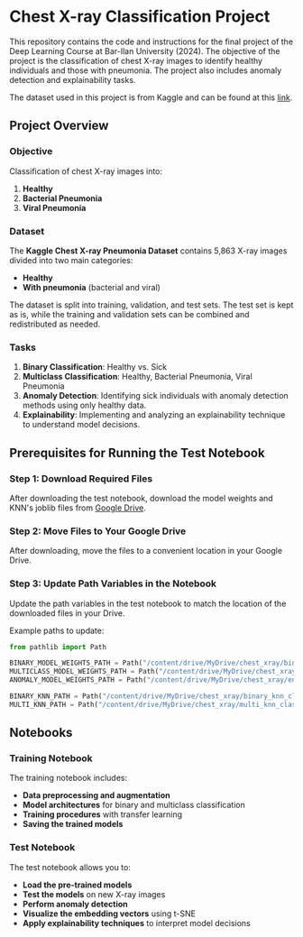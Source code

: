# Chest X-ray Classification Project

This repository contains the code and instructions for the final project of the Deep Learning Course at Bar-Ilan University (2024). The objective of the project is the classification of chest X-ray images to identify healthy individuals and those with pneumonia. The project also includes anomaly detection and explainability tasks.

The dataset used in this project is from Kaggle and can be found at this [link](https://www.kaggle.com/datasets/paultimothymooney/chest-xray-pneumonia?resource=download).

## Project Overview

### Objective

Classification of chest X-ray images into:
1. **Healthy**
2. **Bacterial Pneumonia**
3. **Viral Pneumonia**

### Dataset

The **Kaggle Chest X-ray Pneumonia Dataset** contains 5,863 X-ray images divided into two main categories:
- **Healthy**
- **With pneumonia** (bacterial and viral)

The dataset is split into training, validation, and test sets. The test set is kept as is, while the training and validation sets can be combined and redistributed as needed.

### Tasks

1. **Binary Classification**: Healthy vs. Sick
2. **Multiclass Classification**: Healthy, Bacterial Pneumonia, Viral Pneumonia
3. **Anomaly Detection**: Identifying sick individuals with anomaly detection methods using only healthy data.
4. **Explainability**: Implementing and analyzing an explainability technique to understand model decisions.

## Prerequisites for Running the Test Notebook

### Step 1: Download Required Files

After downloading the test notebook, download the model weights and KNN's joblib files from [Google Drive](https://drive.google.com/drive/folders/1gPmMeEmym7qc35gnU7JhfCrAPpwHjBZI).

### Step 2: Move Files to Your Google Drive

After downloading, move the files to a convenient location in your Google Drive.

### Step 3: Update Path Variables in the Notebook

Update the path variables in the test notebook to match the location of the downloaded files in your Drive.

Example paths to update:

```python
from pathlib import Path

BINARY_MODEL_WEIGHTS_PATH = Path("/content/drive/MyDrive/chest_xray/binary_model_VGG19_finetuned_weights_final.h5")
MULTICLASS_MODEL_WEIGHTS_PATH = Path("/content/drive/MyDrive/chest_xray/multiclass_model_ResNet101.keras")
ANOMALY_MODEL_WEIGHTS_PATH = Path("/content/drive/MyDrive/chest_xray/encoder_decoder_weights_final.h5")

BINARY_KNN_PATH = Path("/content/drive/MyDrive/chest_xray/binary_knn_classifier.joblib")
MULTI_KNN_PATH = Path("/content/drive/MyDrive/chest_xray/multi_knn_classifier.joblib")
```
## Notebooks

### Training Notebook

The training notebook includes:
- **Data preprocessing and augmentation**
- **Model architectures** for binary and multiclass classification
- **Training procedures** with transfer learning
- **Saving the trained models**

### Test Notebook

The test notebook allows you to:
- **Load the pre-trained models**
- **Test the models** on new X-ray images
- **Perform anomaly detection**
- **Visualize the embedding vectors** using t-SNE
- **Apply explainability techniques** to interpret model decisions
